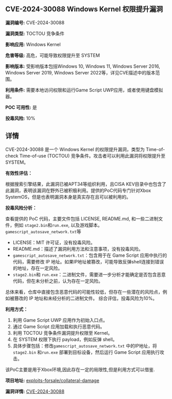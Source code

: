 ## CVE-2024-30088 Windows Kernel 权限提升漏洞

**漏洞编号:** CVE-2024-30088

**漏洞类型:** TOCTOU 竞争条件

**影响应用:** Windows Kernel

**危害等级:** 高危，可能导致权限提升至 SYSTEM

**影响版本:** 受影响版本包括Windows 10, Windows 11, Windows Server 2016, Windows Server 2019, Windows Server 2022等，详见CVE描述中的版本范围。

**利用条件:** 需要本地访问权限和运行Game Script UWP应用，或者使用键盘模拟器。

**POC 可用性:** 是

**投毒风险:** 10%

## 详情

CVE-2024-30088 是一个 Windows Kernel 的权限提升漏洞，类型为 Time-of-check Time-of-use (TOCTOU) 竞争条件。攻击者可以利用此漏洞将权限提升至 SYSTEM。

**有效性评估：**

根据搜索引擎结果，此漏洞已被APT34等组织利用，且CISA KEV目录中也包含了此漏洞，表明该漏洞在野外已被积极利用。提供的PoC代码专门针对Xbox SystemOS，但是也表明漏洞本身是真实存在且可以被利用的。

**投毒风险分析：**

查看提供的 PoC 代码，主要文件包括 LICENSE, README.md, 和一些二进制文件，例如 `stage2.bin`和`run.exe`, 以及游戏脚本。`gamescript_autosave_network.txt`等

*   LICENSE：MIT 许可证，没有投毒风险。
*   README.md：描述了漏洞利用方法和注意事项，没有投毒风险。
*   `gamescript_autosave_network.txt`：包含用于在 Game Script 应用中执行的代码，需要修改 IP 地址。如果IP地址被篡改，可能导致反弹shell连接到错误的地址，存在一定风险。
*   `stage2.bin`和 `run.exe`：二进制文件，需要进一步分析才能确定是否包含恶意代码，但在未分析之前，认为存在一定风险。

总体来看，仓库中直接包含恶意代码的可能性较低，但存在一些潜在的风险点，例如被篡改的 IP 地址和未经分析的二进制文件。
综合评估，投毒风险为10%。

**利用方式：**

1.  利用 Game Script UWP 应用作为初始入口点。
2.  通过 Game Script 应用加载和执行恶意代码。
3.  利用 TOCTOU 竞争条件漏洞提升权限至 Kernel。
4.  在 SYSTEM 权限下执行 payload，例如反弹 shell。
5.  具体步骤包括：修改`gamescript_autosave_network.txt` 中的IP地址，将`stage2.bin` 和`run.exe` 部署到目标设备，然后运行 Game Script 应用执行攻击。

该PoC主要是用于Xbox环境,因此存在一定的局限性,但是利用方式可以借鉴.

**项目地址:** [exploits-forsale/collateral-damage](https://github.com/exploits-forsale/collateral-damage)

**漏洞详情:** [CVE-2024-30088](https://nvd.nist.gov/vuln/detail/CVE-2024-30088)